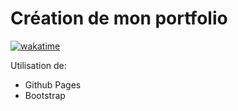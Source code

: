 # Création de mon portfolio

[![wakatime](https://wakatime.com/badge/user/648b0556-0c0e-4e9d-b952-2bea950dabe6/project/72562a9f-86ce-4bf3-95d9-eef1aff1efdb.svg)](https://wakatime.com/badge/user/648b0556-0c0e-4e9d-b952-2bea950dabe6/project/72562a9f-86ce-4bf3-95d9-eef1aff1efdb)


Utilisation de:
- Github Pages
- Bootstrap